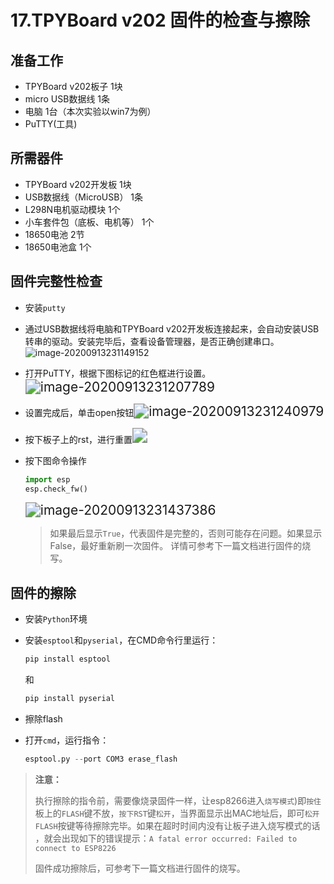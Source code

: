 # 17.TPYBoard v202 固件的检查与擦除

## 准备工作

- TPYBoard v202板子 1块
- micro USB数据线 1条
- 电脑 1台（本次实验以win7为例）
- PuTTY(工具)

## 所需器件

- TPYBoard v202开发板 1块
- USB数据线（MicroUSB） 1条
- L298N电机驱动模块 1个
- 小车套件包（底板、电机等） 1个
- 18650电池 2节
- 18650电池盒 1个

## 固件完整性检查

- 安装`putty`

- 通过USB数据线将电脑和TPYBoard v202开发板连接起来，会自动安装USB转串的驱动。安装完毕后，查看设备管理器，是否正确创建串口。![image-20200913231149152](https://gitee.com/zr001/writeimges/raw/master/images/image-20200913231149152.png)

- 打开PuTTY，根据下图标记的红色框进行设置。<img src="https://gitee.com/zr001/writeimges/raw/master/images/image-20200913231207789.png" alt="image-20200913231207789" style="zoom:150%;" />

- 设置完成后，单击open按钮<img src="https://gitee.com/zr001/writeimges/raw/master/images/image-20200913231240979.png" alt="image-20200913231240979" style="zoom:150%;" />

- 按下板子上的rst，进行重置<img src="https://gitee.com/zr001/writeimges/raw/master/images/image-20200913231258691.png" style="zoom:150%;" />

- 按下图命令操作

  ```python
  import esp
  esp.check_fw()
  ```

  <img src="https://gitee.com/zr001/writeimges/raw/master/images/image-20200913231437386.png" alt="image-20200913231437386" style="zoom:150%;" />

  > 如果最后显示`True`，代表固件是完整的，否则可能存在问题。如果显示False，最好重新刷一次固件。 详情可参考下一篇文档进行固件的烧写。

## 固件的擦除

- 安装`Python`环境

- 安装`esptool`和`pyserial`，在CMD命令行里运行：

  ```python
  pip install esptool
  ```

  和

  ```python
  pip install pyserial
  ```

- 擦除flash

- 打开`cmd`，运行指令：

  ```python
  esptool.py --port COM3 erase_flash
  ```

> **注意：**
>
> 执行擦除的指令前，需要像烧录固件一样，让esp8266进入`烧写模式`)即`按住`板上的`FLASH`键不放，`按下RST`键`松开`，当界面显示出MAC地址后，即可`松开FLASH`按键等待擦除完毕。如果在超时时间内没有让板子进入烧写模式的话 ，就会出现如下的错误提示：`A fatal error occurred: Failed to connect to ESP8226`
>
> 固件成功擦除后，可参考下一篇文档进行固件的烧写。

